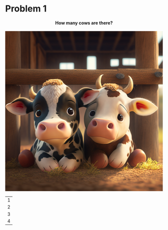 # Problem 1

<h4 align="center">
How many cows are there?
</h4>

<p align="center">
<img src="cows.png" height="512"/>
</p>

<table>
  <tr><td>1</td></tr>
  <tr><td>2</td></tr>
  <tr><td>3</td></tr>
  <tr><td>4</td></tr>
</table>